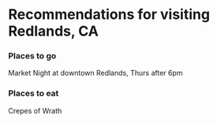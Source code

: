 # Recommendations for visiting Redlands, CA

### Places to go
Market Night at downtown Redlands, Thurs after 6pm

### Places to eat
Crepes of Wrath
